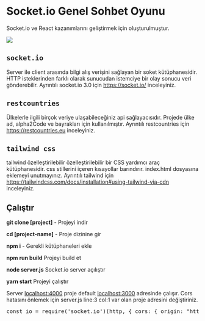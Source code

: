 # Socket.io Genel Sohbet Oyunu

Socket.io ve React kazanımlarını geliştirmek için oluşturulmuştur.

![](https://media.giphy.com/media/aWBB3o46zBi3yMIFvq/giphy.gif)

## `socket.io`
Server ile client arasında bilgi alış verişini sağlayan bir soket kütüphanesidir. 
HTTP isteklerinden farklı olarak sunucudan istemciye bir olay sonucu veri gönderebilir.
Ayrıntılı socket.io 3.0 için https://socket.io/ inceleyiniz.

## `restcountries`
Ülkelerle ilgili birçok veriye ulaşabileceğiniz api sağlayacısıdır.
Projede ülke ad, alpha2Code ve bayrakları için kullanılmıştır.
Ayrıntılı restcountries için https://restcountries.eu inceleyiniz.

## `tailwind css`
tailwind özelleştirilebilir özelleştirilebilir bir CSS yardımcı araç kütüphanesidir.
css stillerini içeren kısayollar barındırır.
index.html dosyasına <link href="https://unpkg.com/tailwindcss@^2/dist/tailwind.min.css" rel="stylesheet"> eklemeyi unutmayınız.
Ayrıntılı tailwind için https://tailwindcss.com/docs/installation#using-tailwind-via-cdn inceleyiniz.

## Çalıştır
**git clone [project]** - Projeyi indir 

**cd [project-name]** - Proje dizinine gir

**npm i** - Gerekli kütüphaneleri ekle

**npm run build** Projeyi build et

**node server.js** Socket.io server açılıştır

**yarn start** Projeyi çalıştır

Server <a href="localhost:4000" rel="nofollow">localhost:4000</a> proje default <a href="localhost:3000" rel="nofollow">localhost:3000</a> adresinde çalışır.
Cors hatasını önlemek için server.js line:3 col:1 var olan proje adresini değiştiriniz.

<pre>const io = require('socket.io')(http, { cors: { origin: "http://localhost:3000", credentials: true } });</pre>
